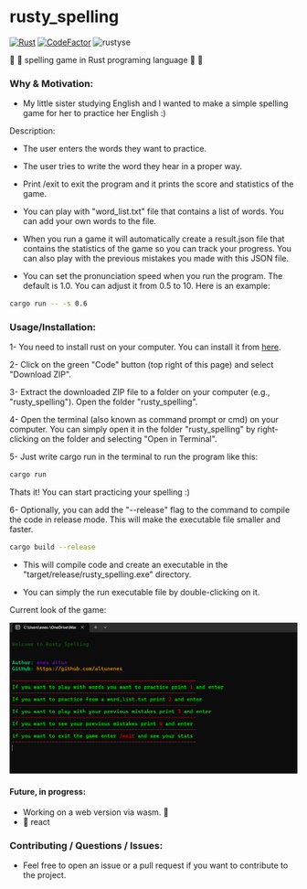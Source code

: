 # rusty_spelling

[![Rust](https://github.com/altunenes/rusty_spelling/actions/workflows/rust.yml/badge.svg)](https://github.com/altunenes/rusty_spelling/actions/workflows/rust.yml)
[![CodeFactor](https://www.codefactor.io/repository/github/altunenes/rusty_spelling/badge)](https://www.codefactor.io/repository/github/altunenes/rusty_spelling)
![rustyse](https://user-images.githubusercontent.com/54986652/227798426-65315fd5-ad30-4f41-b384-5333dcc84d49.png)

:crab: :crab: spelling game in Rust programing language :crab: :crab:



### Why & Motivation:
- My little sister studying English and I wanted to make a simple spelling game for her to practice her English :)


Description:
- The user enters the words they want to practice.

- The user tries to write the word they hear in a proper way.
- Print /exit to exit the program and it prints the score and statistics of the game.
- You can play with "word_list.txt" file that contains a list of words. You can add your own words to the file.
- When you run a game it will automatically create a result.json file that contains the statistics of the game so you can track your progress. You can also play with the previous mistakes you made with this JSON file.
- You can set the pronunciation speed when you run the program. The default is 1.0. You can adjust it from 0.5 to 10. Here is an example:

```bash
cargo run -- -s 0.6
```

### Usage/Installation:
1-   You need to install rust on your computer. You can install it from [here](https://www.rust-lang.org/tools/install).

2- Click on the green "Code" button (top right of this page) and select "Download ZIP".

3- Extract the downloaded ZIP file to a folder on your computer (e.g., "rusty_spelling").
   Open the folder "rusty_spelling".

4- Open the terminal (also known as command prompt or cmd) on your computer. You can simply open it in the folder "rusty_spelling" by right-clicking on the folder and selecting "Open in Terminal".


5- Just write cargo run in the terminal to run the program like this:

```bash
cargo run
```

Thats it! You can start practicing your spelling :)

  
6- Optionally, you can add the "--release" flag to the command to compile the code in release mode. This will make the executable file smaller and faster.

```bash
cargo build --release
```

- This will compile code and create an executable in the "target/release/rusty_spelling.exe" directory.


- You can simply the run executable file by double-clicking on it. 


Current look of the game:

  ![8x8](./static/rusty_spelling.png)




#### Future, in progress:

- Working on a web version via wasm. :crab:
- :no_entry_sign: react  

### Contributing / Questions / Issues:
- Feel free to open an issue or a pull request if you want to contribute to the project.
